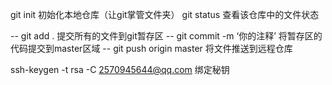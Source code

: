 git init 初始化本地仓库（让git掌管文件夹）
git status 查看该仓库中的文件状态

-- git add . 提交所有的文件到git暂存区
-- git commit -m ‘你的注释’ 将暂存区的代码提交到master区域
-- git push origin master 将文件推送到远程仓库

ssh-keygen -t rsa -C 2570945644@qq.com 绑定秘钥